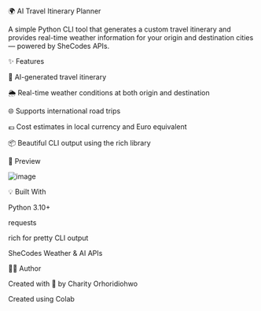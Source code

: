 🌍 AI Travel Itinerary Planner

A simple Python CLI tool that generates a custom travel itinerary and provides real-time weather information for your origin and destination cities — powered by SheCodes APIs.

✨ Features

🧠 AI-generated travel itinerary

🌦️ Real-time weather conditions at both origin and destination

🌐 Supports international road trips

💶 Cost estimates in local currency and Euro equivalent

📦 Beautiful CLI output using the rich library

📸 Preview

![image](https://github.com/user-attachments/assets/0ef01eb8-93b4-480a-af07-26f84f2ba265)



💡 Built With

Python 3.10+

requests

rich for pretty CLI output

SheCodes Weather & AI APIs


🙋‍♀️ Author

Created with 💜 by Charity Orhoridiohwo




Created using Colab
